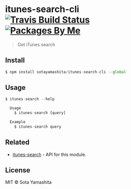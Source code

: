[travis-badge]:  https://img.shields.io/travis/sotayamashita/itunes-search-cli.svg?maxAge=2592000
[travis-link]:   https://travis-ci.org/sotayamashita/itunes-search-cli
[package-badge]: https://img.shields.io/badge/packages-by_me-blue.svg
[package-link]:  https://github.com/search?utf8=%E2%9C%93&q=package%2Buser%3Asotayamashita&type=Repositories&ref=searchresults

# itunes-search-cli [![Travis Build Status][travis-badge]][travis-link] [![Packages By Me][package-badge]][package-link]

> Get iTunes search


## Install

```javascript
$ npm install sotayamashita/itunes-search-cli --global
```


## Usage

```javascript
$ itunes-search --help

  Usage
    $ itunes-search [query]

  Example
    $ itunes-search query
```


## Related

* [itunes-search](https://github.com/sotayamashita/itunes-search) - API for this module.


## License

MIT © Sota Yamashita
